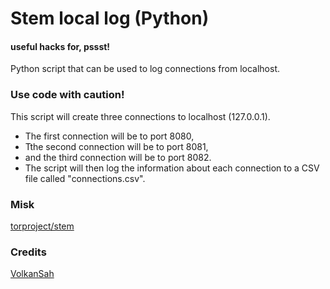 # Stem local log (Python)
#### useful hacks for, pssst!
Python script that can be used to log connections from localhost.
### Use code with caution!
This script will create three connections to localhost (127.0.0.1). 
- The first connection will be to port 8080,
- Tthe second connection will be to port 8081,
- and the third connection will be to port 8082. 
- The script will then log the information about each connection to a CSV file called "connections.csv".

### Misk
[torproject/stem](https://github.com/torproject/stem)
### Credits
[VolkanSah](https://github.com/volkansah)
